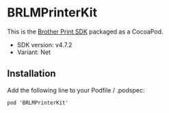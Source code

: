 # BRLMPrinterKit

This is the [Brother Print SDK](https://support.brother.com/g/s/es/dev/en/mobilesdk/ios/index.html) packaged as a CocoaPod.

- SDK version: v4.7.2
- Variant: Net

## Installation

Add the following line to your Podfile / .podspec:
```
pod 'BRLMPrinterKit'
```
